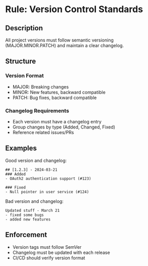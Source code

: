 # Rule: Version Control Standards

## Description

All project versions must follow semantic versioning (MAJOR.MINOR.PATCH) and
maintain a clear changelog.

## Structure

### Version Format

- MAJOR: Breaking changes
- MINOR: New features, backward compatible
- PATCH: Bug fixes, backward compatible

### Changelog Requirements

- Each version must have a changelog entry
- Group changes by type (Added, Changed, Fixed)
- Reference related issues/PRs

## Examples

Good version and changelog:

```text
## [1.2.3] - 2024-03-21
### Added
- OAuth2 authentication support (#123)

### Fixed
- Null pointer in user service (#124)
```

Bad version and changelog:

```text
Updated stuff - March 21
- fixed some bugs
- added new features
```

## Enforcement

- Version tags must follow SemVer
- Changelog must be updated with each release
- CI/CD should verify version format
